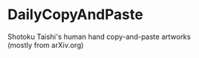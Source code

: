 # DailyCopyAndPaste
Shotoku Taishi's human hand copy-and-paste artworks<br>
(mostly from arXiv.org)
